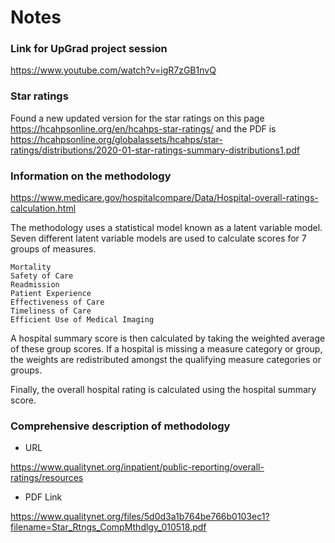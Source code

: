 # Notes

### Link for UpGrad project session

https://www.youtube.com/watch?v=igR7zGB1nvQ


### Star ratings

Found a new updated version for the star ratings on this page
https://hcahpsonline.org/en/hcahps-star-ratings/ and the PDF is
https://hcahpsonline.org/globalassets/hcahps/star-ratings/distributions/2020-01-star-ratings-summary-distributions1.pdf


### Information on the methodology 

https://www.medicare.gov/hospitalcompare/Data/Hospital-overall-ratings-calculation.html

The methodology uses a statistical model known as a latent variable model. Seven different latent variable models are used to calculate scores for 7 groups of measures.

    Mortality
    Safety of Care
    Readmission
    Patient Experience
    Effectiveness of Care
    Timeliness of Care
    Efficient Use of Medical Imaging

A hospital summary score is then calculated by taking the weighted average of these group scores. If a hospital is missing a measure category or group, the weights are redistributed amongst the qualifying measure categories or groups.

Finally, the overall hospital rating is calculated using the hospital summary score.

### Comprehensive description of methodology 

- URL 

https://www.qualitynet.org/inpatient/public-reporting/overall-ratings/resources

- PDF Link 

https://www.qualitynet.org/files/5d0d3a1b764be766b0103ec1?filename=Star_Rtngs_CompMthdlgy_010518.pdf
